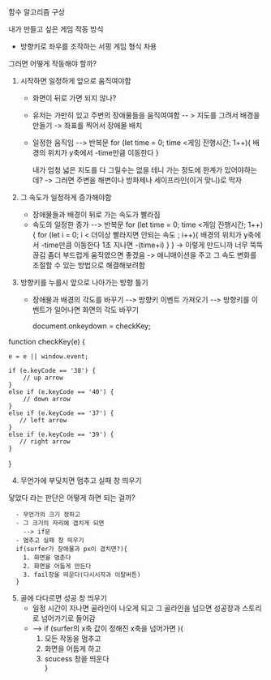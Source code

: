 함수 알고리즘 구상

내가 만들고 싶은 게임 작동 방식 
- 방향키로 좌우를 조작하는 서핑 게임 형식 차용





그러면 어떻게 작동해야 할까?
1. 시작하면 일정하게 앞으로 움직여야함
      - 화면이 뒤로 가면 되지 않나?
      - 유저는 가만히 있고 주변의 장애물들을 움직여여함
        -- > 지도를 그려서 배경을 만들기 -> 좌표를 찍어서 장애물 배치
      - 일정한 움직임
        --> 반복문
      for (let time = 0; time <게임 진행시간; 1++){
        배경의 위치가 y축에서 -time만큼 이동한다
      }

        내가 엄청 넓은 지도를 다 그릴수는 없을 테니 가는 정도에 한계가 있어야하는 데?
        -> 그러면 주변을 해변이나 방파제나 세이프라인(이거 맞니)로 막자
        

2. 그 속도가 일정하게 증가해야함
      - 장애물들과 배경이 뒤로 가는 속도가 빨라짐
      - 속도의 일정한 증가
        --> 반복문
        for (let time = 0; time <게임 진행시간; 1++){
          for (let i = 0; i < 더이상 빨라지면 안되는 속도 ; i++){
            배경의 위치가 y축에서 -time만큼 이동한다
            1초 지나면 -(time+i)
          }
      }
-> 이렇게 만드니까 너무 뚝뚝 끊김 좀더 부드럽게 움직였으면 좋겠음
-> 애니매이션을 주고 그 속도 변화를 조절할 수 있는 방법으로 해결해보려함


3. 방향키를 누를시 앞으로 나아가는 방향 틀기
      - 장애물과 배경의 각도를 바꾸기
      --> 방향키 이벤트 가져오기
        --> 방향키를 이벤트가 일어나면 화면의 각도 바꾸기

        <!-- ! 방향키 이벤트라네 분석해 볼것 -->
        document.onkeydown = checkKey;

function checkKey(e) {

    e = e || window.event;

    if (e.keyCode == '38') {
        // up arrow
    }
    else if (e.keyCode == '40') {
        // down arrow
    }
    else if (e.keyCode == '37') {
       // left arrow
    }
    else if (e.keyCode == '39') {
       // right arrow
    }

}



4. 무언가에 부딪치면 멈추고 실패 창 띄우기

닿았다 라는 판단은 어떻게 하면 되는 걸까?

      - 무언가의 크기 정하고
      - 그 크기의 자리에 겹치게 되면
        --> if문 
      - 멈추고 실패 창 띄우기
      if(surfer가 장애물과 px이 겹치면?){
        1. 화면을 멈춘다
        2. 화면을 어둡게 만든다
        3. fail창을 띄운다(다시시작과 이탈버튼)
      }


5. 골에 다다르면 성공 창 띄우기
      - 일정 시간이 지나면 골라인이 나오게 되고 그 골라인을 넘으면 성공창과 스토리로 넘어가기로 들어감
      - --> if (surfer의 x축 값이 정해진 x축을 넘어가면 ){
        1. 모든 작동을 멈추고
        2. 화면을 어둡게 하고
        3. scucess 창을 띄운다  
      }